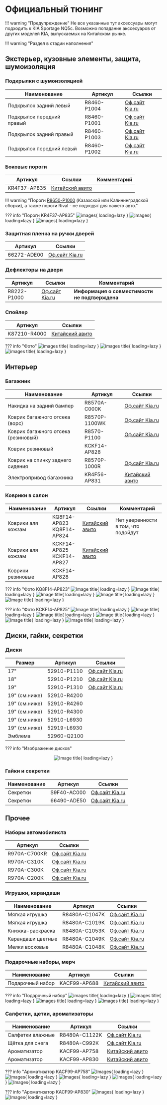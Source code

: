 # Официальный тюнинг

!!! warning "Предупреждение"
    Не все указанные тут аксессуары могут подходить к KIA Sportage NQ5c. Возможно попадание акссесуаров от других моделей KIA, выпускаемых на Китайском рынке.

!!! warning "Раздел в стадии наполнения"
    
## Экстерьер, кузовные элементы, защита, шумоизоляция
### Подкрылки с шумоизоляцией

| Наименование | Артикул | Ссылки |
|---|---|---|
| Подкрылок задний левый | R8460-P1004 | [Оф.сайт Kia.ru](https://www.kia.ru/service/accessories/R8460P1004/) | 
| Подкрылок передний правый | R8460-P1001 | [Оф.сайт Kia.ru](https://www.kia.ru/service/accessories/R8460P1001/) | 
| Подкрылок задний правый | R8460-P1003 | [Оф.сайт Kia.ru](https://www.kia.ru/service/accessories/R8460P1003/) | 
| Подкрылок передний левый | R8460-P1002 | [Оф.сайт Kia.ru](https://www.kia.ru/service/accessories/R8460P1002/) | 

### Боковые пороги
 Артикул | Ссылки | Комментарий |
|---|---|---|
| KR4F37-AP835 | [Китайский авито](https://www.goofish.com/item?spm=a21ybx.personal.feeds.5.fdff6ac2bfnfSn&id=971696335272&categoryId=50023914)||

!!! warning "Пороги [R8650-P1000](https://www.kia.ru/service/accessories/R8650P1000/) (Казахской или Калининградской сборки), а также пороги Rival - не подходят для нажего авто."

??? info "Пороги KR4F37-AP835"
    ![images](../images/KR4F37-AP835_1.avif){ loading=lazy }
    ![images](../images/KR4F37-AP835_2.avif){ loading=lazy }
    ![images](../images/KR4F37-AP835_3.avif){ loading=lazy }

### Защитная пленка на ручки дверей

| Артикул | Ссылки | 
|---|---|
| 66272-ADE00 | [Оф.сайт Kia.ru](https://www.kia.ru/service/accessories/66272ADE00/) | 

### Дефлекторы на двери
| Артикул | Ссылки | Комментарий |
|---|---|---|
| R8222-P1000 | [Оф.сайт Kia.ru](https://www.kia.ru/service/accessories/R8222P1000/) | **Информация о совместимости не подтверждена** |

### Спойлер
| Артикул | Ссылки |
|---|---|
| K87210-R4000 | [Китайский авито](https://www.goofish.com/item?spm=a21ybx.item.itemCnxh.23.25223da6yKFJEz&id=855482408287&categoryId=0) |

??? info "Фото"
    ![images title](../images/K87210-R4000_1.avif){ loading=lazy }
    ![images title](../images/K87210-R4000_2.avif){ loading=lazy }
    ![images title](../images/K87210-R4000_3.avif){ loading=lazy }

## Интерьер
### Багажник
| Наименование | Артикул | Ссылки | 
|---|---|---|
| Накидка на задний бампер | R8570A-C000K | [Оф.сайт Kia.ru](https://www.kia.ru/service/accessories/R8570AC000K/) |
| Коврик багажного отсека (ворс) | R8570P-1100WK | [Оф.сайт Kia.ru](https://www.kia.ru/service/accessories/R8570P1100WK/) |
| Коврик багажного отсека (резиновый) | R8570-P1100 | [Оф.сайт Kia.ru](https://www.kia.ru/service/accessories/R8570P1100/) |
|Коврик резиновый | KCKF14-AP828 ||
| Коврик на спинку заднего сидения | R8570P-1000R | [Оф.сайт Kia.ru](https://www.kia.ru/service/accessories/R8570P1000R/) |
| Электропривод багажника| KR4F56-AP831 | [Китайский авито](https://www.goofish.com/item?spm=a21ybx.item.itemCnxh.23.6aca3da6ZFxnju&id=896423423175&categoryId=0)

### Коврики в салон

| Наименование | Артикул | Ссылки | Комментарий |
|---|---|---|---|
|Коврики аля кожзам | KQ8F14-AP823<br>KQ8F14-AP824 | [Китайский авито](https://www.goofish.com/item?id=722962353965&spm=widle.12011849.copy.detail&ut_sk=1.aNgDOkObNiwDAOTkA3Z43seu_12431167_1759001764406.copy.detail.722962353965.2220879045763) | Нет уверенности в том, что подойдут |
| Коврики аля кожзам | KCKF14-AP825 <br> KCKF14-AP827 | [Китайский авито](https://www.goofish.com/item?id=701640020778&spm=widle.12011849.copy.detail&ut_sk=1.aNgDOkObNiwDAOTkA3Z43seu_12431167_1759001764406.copy.detail.701640020778.2220879045763) ||
|Коврики резиновые | KCKF14-AP828|||

??? info "Фото KQ8F14-AP823"
    ![Image title](../images/KQ8F14AP823_1.webp){ loading=lazy }
    ![Image title](../images/KQ8F14AP823_2.webp){ loading=lazy }
    ![Image title](../images/KQ8F14AP823_3.webp){ loading=lazy }
    ![Image title](../images/KQ8F14AP823_4.webp){ loading=lazy }
    ![Image title](../images/KQ8F14AP823_5.webp){ loading=lazy }

??? info "Фото KCKF14-AP825"
    ![Image title](../images/KCKF14-AP825.webp){ loading=lazy }
    ![Image title](../images/KCKF14-AP825_2.webp){ loading=lazy }
    ![Image title](../images/KCKF14-AP825_3.webp){ loading=lazy }
    ![Image title](../images/KCKF14-AP825_4.webp){ loading=lazy }
    ![Image title](../images/KCKF14-AP825_5.webp){ loading=lazy }
    ![Image title](../images/KCKF14-AP825_6.webp){ loading=lazy }


## Диски, гайки, секретки
### Диски
| Размер | Артикул | Ссылки | 
|---|---|---|
| 17" | 52910-P1110 | [Оф.сайт Kia.ru](https://www.kia.ru/service/accessories/52910P1110/) |
| 18" | 52910-P1210 | [Оф.сайт Kia.ru](https://www.kia.ru/service/accessories/52910P1210/) |
| 19" | 52910-P1310 | [Оф.сайт Kia.ru](https://www.kia.ru/service/accessories/52910P1310/) |
| 19" (см.ниже) | 52910-R4200 |
| 19" (см.ниже) | 52910-R4260 |
| 19" (см.ниже) | 52910-R4300 |
| 19" (см.ниже) | 52910-L6930 |
| 19" (см.ниже) | 52919-L6930 |
| Эмблема | 52960-Q2100 |

??? info "Изображение дисков"
    <center>![Image title](../images/disks.jpg){ loading=lazy }</center>

### Гайки и секретки
| Наименование | Артикул | Ссылки | 
|---|---|---|
| Секретки | S9F40-AC000 | [Оф.сайт Kia.ru](https://www.kia.ru/service/accessories/S9F40AC000/) |
| Секретки | 66490-ADE50 | [Оф.сайт Kia.ru](https://www.kia.ru/service/accessories/66490ADE50/) |

## Прочее
### Наборы автомобилиста
| Артикул | Ссылки | 
|---|---|
| R970A-C700KR | [Оф.сайт Kia.ru](https://www.kia.ru/service/accessories/R970AC700KR/) | 
| R970A-C310K | [Оф.сайт Kia.ru](https://www.kia.ru/service/accessories/R970AC700KR/) | 
| R970A-C300K | [Оф.сайт Kia.ru](https://www.kia.ru/service/accessories/R970AC300K/) | 
| R970A-C200K | [Оф.сайт Kia.ru](https://www.kia.ru/service/accessories/R970AC200K/) | 

### Игрушки, карандаши
| Наименование | Артикул | Ссылки | 
|---|---|---|
| Мягкая игрушка | R8480A-C1047K | [Оф.сайт Kia.ru](https://www.kia.ru/service/accessories/R8480AC1047K/) |
| Мягкая игрушка | R8480A-C1019K| [Оф.сайт Kia.ru](https://www.kia.ru/service/accessories/R8480AC1019K/) |
| Книжка-раскраска | R8480A-C1053K| [Оф.сайт Kia.ru](https://www.kia.ru/service/accessories/R8480AC1053K/) |
| Карандаши цветные | R8480A-C1049K| [Оф.сайт Kia.ru](https://www.kia.ru/service/accessories/R8480AC1049K/) |
| Мелки восковые | R8480A-C1048K| [Оф.сайт Kia.ru](https://www.kia.ru/service/accessories/R8480AC1048K/) |

### Подарочные наборы, мерч


| Наименование | Артикул | Ссылки | 
|---|---|---|
|Подарочный набор | KACF99-AP688| [Китайский авито](https://www.goofish.com/item?spm=a21ybx.item.itemCnxh.12.3eaa3da6dEL4sm&id=797363423271&categoryId=0) |

??? info "Подарочный набор"
    ![images title](../images/KACF99-AP688_1.avif){ loading=lazy }
    ![images title](../images/KACF99-AP688_2.webp){ loading=lazy }
    ![images title](../images/KACF99-AP688_3.avif){ loading=lazy }
    ![images title](../images/KACF99-AP688_4.avif){ loading=lazy }

### Салфетки, щетки, ароматизаторы
| Наименование | Артикул | Ссылки | 
|---|---|---|
| Салфетки влажные |  R8480A-C1122K | [Оф.сайт Kia.ru](https://www.kia.ru/service/accessories/R8480AC1122K/) |
| Щётка для снега |  R8480A-C992K | [Оф.сайт Kia.ru](https://www.kia.ru/service/accessories/R8480AC992K/) |
| Ароматизатор | KACF99-AP758| [Китайский авито](https://www.goofish.com/item?id=796807577160) |
| Ароматизатор | KACF99-AP830| [Китайский авито](https://www.goofish.com/item?id=796845404586) |

??? info "Ароматизатор KACF99-AP758"
    ![Images](../images/KACF99-AP758_1.avif){ loading=lazy }
    ![Images](../images/KACF99-AP758_2.avif){ loading=lazy }
    ![Images](../images/KACF99-AP758_3.avif){ loading=lazy }
    ![Images](../images/KACF99-AP758_4.avif){ loading=lazy }
    ![Images](../images/KACF99-AP758_5.avif){ loading=lazy }

??? info "Ароматизатор KACF99-AP830"
     ![Images](../images/KACF99-AP830_1.avif){ loading=lazy }
     ![Images](../images/KACF99-AP830_2.avif){ loading=lazy }